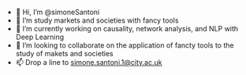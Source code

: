 - 👋 Hi, I’m @simoneSantoni
- 👀 I’m study markets and societies with fancy tools
- 🌱 I’m currently working on causality, network analysis, and NLP with Deep Learning
- 💞️ I’m looking to collaborate on the application of fancty tools to the study of makets and societies
- 📫 Drop a line to simone.santoni.1@city.ac.uk

<!---
simoneSantoni/simoneSantoni is a ✨ special ✨ repository because its `README.md` (this file) appears on your GitHub profile.
You can click the Preview link to take a look at your changes.
--->
